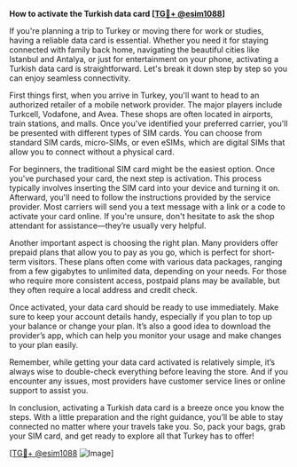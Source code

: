 **How to activate the Turkish data card [[TG💪+ @esim1088](https://t.me/s/esim1088)]**

If you're planning a trip to Turkey or moving there for work or studies, having a reliable data card is essential. Whether you need it for staying connected with family back home, navigating the beautiful cities like Istanbul and Antalya, or just for entertainment on your phone, activating a Turkish data card is straightforward. Let's break it down step by step so you can enjoy seamless connectivity.

First things first, when you arrive in Turkey, you'll want to head to an authorized retailer of a mobile network provider. The major players include Turkcell, Vodafone, and Avea. These shops are often located in airports, train stations, and malls. Once you've identified your preferred carrier, you'll be presented with different types of SIM cards. You can choose from standard SIM cards, micro-SIMs, or even eSIMs, which are digital SIMs that allow you to connect without a physical card.

For beginners, the traditional SIM card might be the easiest option. Once you've purchased your card, the next step is activation. This process typically involves inserting the SIM card into your device and turning it on. Afterward, you'll need to follow the instructions provided by the service provider. Most carriers will send you a text message with a link or a code to activate your card online. If you're unsure, don't hesitate to ask the shop attendant for assistance—they’re usually very helpful.

Another important aspect is choosing the right plan. Many providers offer prepaid plans that allow you to pay as you go, which is perfect for short-term visitors. These plans often come with various data packages, ranging from a few gigabytes to unlimited data, depending on your needs. For those who require more consistent access, postpaid plans may be available, but they often require a local address and credit check.

Once activated, your data card should be ready to use immediately. Make sure to keep your account details handy, especially if you plan to top up your balance or change your plan. It’s also a good idea to download the provider’s app, which can help you monitor your usage and make changes to your plan easily.

Remember, while getting your data card activated is relatively simple, it’s always wise to double-check everything before leaving the store. And if you encounter any issues, most providers have customer service lines or online support to assist you.

In conclusion, activating a Turkish data card is a breeze once you know the steps. With a little preparation and the right guidance, you’ll be able to stay connected no matter where your travels take you. So, pack your bags, grab your SIM card, and get ready to explore all that Turkey has to offer! 

[[TG💪+ @esim1088](https://t.me/s/esim1088) ![Image](https://i.postimg.cc/Y0z9fWf4/image.png)]